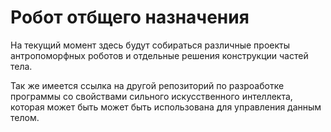 # Робот отбщего назначения

На текущий момент здесь будут собираться различные проекты антропоморфных роботов и отдельные решения конструкции частей тела.

Так же имеется ссылка на другой репозиторий по разроаботке программы со свойствами сильного искусственного интеллекта, которая может быть может быть использована для управления данным телом.

